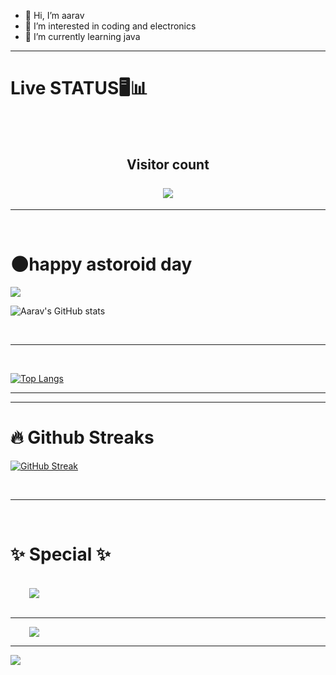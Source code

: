 - 👋 Hi, I’m aarav
- 👀 I’m interested in coding and electronics
- 🌱 I’m currently learning java
<hr>
<h1>Live STATUS🖥📊</h1><br>
<br>
<h2 align="center">Visitor count<br><br>
  <img src="https://profile-counter.glitch.me/arno400/count.svg" /></h2>
</p>
<hr>
<br>

<h1><b>🌑happy astoroid day</b><br></h1>
  <img align="center" src="980439-astroid-day.png" >


![Aarav's GitHub stats](https://github-readme-stats.vercel.app/api?username=arno400&theme=cobalt&show_icons=true&hide_border=true&include_all_commits=true&count_private=true)

<br><hr><br>

[![Top Langs](https://github-readme-stats.vercel.app/api/top-langs/?username=arno400&theme=cobalt&hide_border=true&layout=compact)](https://github.com/arno400/github-readme-stats)
<br><hr>
<hr>
<h1><b>🔥 Github Streaks</b><br></h1>

[![GitHub Streak](https://github-readme-streak-stats.herokuapp.com/?user=arno400&theme=dark&hide_border=true)](https://git.io/streak-stats)

<br>
<hr><br>

<h1>✨ Special ✨</h1><br>
<a href="https://github.com/arno400/animated-cube" style="margin:30px;display:inline;">
  <img align="center" src="https://github-readme-stats.vercel.app/api/pin/?username=arno400&repo=animated-cube&theme=radical&hide_border=true&show_owner=true" >
  </a><br><br>
  <hr>
<a href="https://github.com/arno400/Quizzeds" style="margin:30px;display:inline;">
  <img align="center" src="https://github-readme-stats.vercel.app/api/pin/?username=arno400&repo=Quizzeds&theme=radical&hide_border=true&show_owner=true" >
  </a>
<br>
<hr>

 ![](https://github-profile-summary-cards.vercel.app/api/cards/profile-details?username=arno400&theme=github_dark)
 
<br>







<!---
arno400/arno400 is a ✨ special ✨ repository because its `README.md` (this file) appears on your GitHub profile.
You can click the Preview link to take a look at your changes.
--->

 
